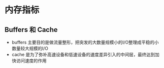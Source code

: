 # 内存指标
## Buffers 和 Cache
- buffers 主要目的是做流量整形，把突发的大数量规模小的I/O整理成平稳的小数量较大规模的I/O
- cache 是为了弥补高速设备和低速设备的速度差异引入的中间层，最终达到加快访问速度的作用